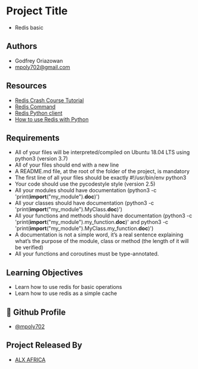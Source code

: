 
# Project Title

- Redis basic


## Authors

- Godfrey Oriazowan
- mpoly702@gmail.com


## Resources

- [Redis Crash Course Tutorial](https://intranet.alxswe.com/rltoken/hJVo3XwMMFFoApyX8zPXvA)
- [Redis Command](https://intranet.alxswe.com/rltoken/oauvbRmxM12SxvimzqhrOg)
- [Redis Python client](https://intranet.alxswe.com/rltoken/imfgFhAZPlg7YMZ_tHvFZw)
- [How to use Redis with Python](https://intranet.alxswe.com/rltoken/7SluvFvgckwVgsvrfOf1CQ)


## Requirements

- All of your files will be interpreted/compiled on Ubuntu 18.04 LTS using python3 (version 3.7)
- All of your files should end with a new line
- A README.md file, at the root of the folder of the project, is mandatory
- The first line of all your files should be exactly #!/usr/bin/env python3
- Your code should use the pycodestyle style (version 2.5)
- All your modules should have documentation (python3 -c 'print(__import__("my_module").__doc__)')
- All your classes should have documentation (python3 -c 'print(__import__("my_module").MyClass.__doc__)')
- All your functions and methods should have documentation (python3 -c 'print(__import__("my_module").my_function.__doc__)' and python3 -c 'print(__import__("my_module").MyClass.my_function.__doc__)')
- A documentation is not a simple word, it’s a real sentence explaining what’s the purpose of the module, class or method (the length of it will be verified)
- All your functions and coroutines must be type-annotated.

## Learning Objectives

- Learn how to use redis for basic operations
- Learn how to use redis as a simple cache


## 🔗 Github Profile
- [@mpoly702](https://github.com/mpoly702)


## Project Released By

- [ALX AFRICA](https://www.alxafrica.com/)
